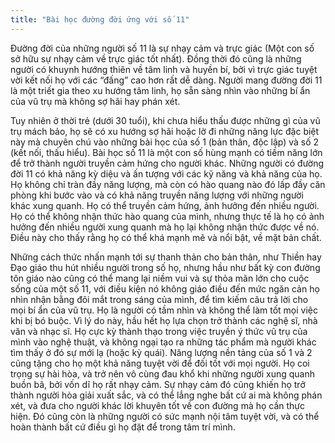 ```yaml
---
title: "Bài học đường đời ứng với số 11"
---
```

Đường đời của những người số 11 là sự nhạy cảm và trực giác (Một con số sở hữu sự nhạy cảm về trực giác tốt nhất). Đồng thời đó cũng là những người có khuynh hướng thiên về tâm linh và huyền bí, bởi vì trực giác tuyệt vời kết nối họ với các “đấng” cao hơn rất dễ dàng. Người mang đường đời 11 là một triết gia theo xu hướng tâm linh, họ sẵn sàng nhìn vào những bí ẩn của vũ trụ mà không sợ hãi hay phán xét. 

Tuy nhiên ở thời trẻ (dưới 30 tuổi), khi chưa hiểu thấu được những gì của vũ trụ mách bảo, họ sẽ có xu hướng sợ hãi hoặc lờ đi những năng lực đặc biệt này mà chuyên chú vào những bài học của số 1 (bản thân, độc lập) và số 2 (kết nối, thấu hiểu). Bài học số 11 là một con số hùng mạnh có tiềm năng lớn để trở thành người truyền cảm hứng cho người khác. 
Những người có đường đời 11 có khả năng kỳ diệu và ấn tượng với các kỹ năng và khả năng của họ. Họ không chỉ tràn đầy năng lượng, mà còn có hào quang nào đó lấp đầy căn phòng khi bước vào và có khả năng truyền năng lượng với những người khác xung quanh. Họ có thể truyền cảm hứng, ảnh hưởng đến nhiều người. Họ có thể không nhận thức hào quang của mình, nhưng thực tế là họ có ảnh hưởng đến nhiều người xung quanh mà họ lại không nhận thức được về nó. Điều này cho thấy rằng họ có thể khá mạnh mẽ và nổi bật, về mặt bản chất. 

Những cách thức nhấn mạnh tới sự thanh thản cho bản thân, như Thiền hay Đạo giáo thu hút nhiều người trong số họ, nhưng hầu như bất kỳ con đường tôn giáo nào cũng có thể mang lại niềm vui và sự thỏa mãn lớn cho cuộc sống của một số 11, với điều kiện nó không giáo điều đến mức ngăn cản họ nhìn nhận bằng đôi mắt trong sáng của mình, để tìm kiếm câu trả lời cho mọi bí ẩn của vũ trụ.
Họ là người có tầm nhìn và không thể làm tốt mọi việc khi bị bó buộc. Vì lý do này, hầu hết họ lựa chọn trở thành các nghệ sĩ, nhà văn và nhạc sĩ. Họ cực kỳ thành thạo trong việc truyền ý thức vũ trụ của mình vào nghệ thuật, và không ngại tạo ra những tác phẩm mà người khác tìm thấy ở đó sự mới lạ (hoặc kỳ quái). 
Năng lượng nền tảng của số 1 và 2 cũng tặng cho họ một khả năng tuyệt vời để đối tốt với mọi người. Họ coi trọng sự hài hòa, và trở nên vô cùng đau khổ khi những người xung quanh buồn bã, bởi vốn dĩ họ rất nhạy cảm. Sự nhạy cảm đó cũng khiến họ trở thành người hòa giải xuất sắc, và có thể lắng nghe bất cứ ai mà không phán xét, và đưa cho người khác lời khuyên tốt về con đường mà họ cần thực hiện. Đó cũng còn là những người có sức mạnh nội tâm tuyệt vời, và có thể hoàn thành bất cứ điều gì họ đặt để trong tâm trí mình.
